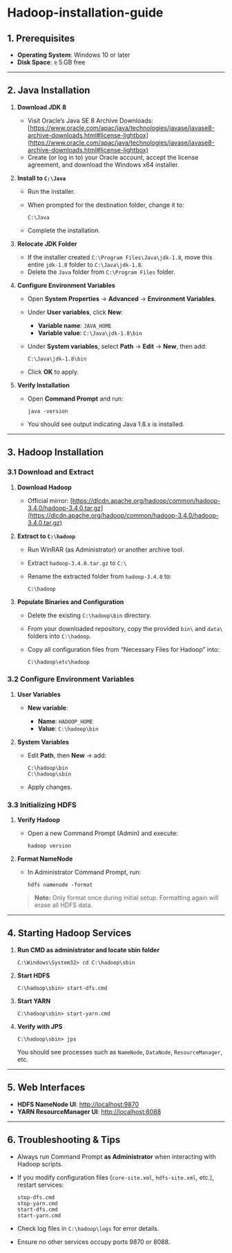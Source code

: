 # Hadoop-installation-guide


## 1. Prerequisites

* **Operating System**: Windows 10 or later
* **Disk Space**: ≥ 5 GB free

---

## 2. Java Installation

1. **Download JDK 8**

   * Visit Oracle’s Java SE 8 Archive Downloads:
     [https://www.oracle.com/apac/java/technologies/javase/javase8-archive-downloads.html#license-lightbox](https://www.oracle.com/apac/java/technologies/javase/javase8-archive-downloads.html#license-lightbox)
   * Create (or log in to) your Oracle account, accept the license agreement, and download the Windows x64 installer.

2. **Install to `C:\Java`**

   * Run the installer.
   * When prompted for the destination folder, change it to:

     ```
     C:\Java
     ```
   * Complete the installation.

3. **Relocate JDK Folder**

   * If the installer created `C:\Program Files\Java\jdk-1.8`, move this entire `jdk-1.8` folder to `C:\Java\jdk-1.8`.
   * Delete the `Java` folder from `C:\Program Files` folder.

4. **Configure Environment Variables**

   * Open **System Properties** → **Advanced** → **Environment Variables**.
   * Under **User variables**, click **New**:

     * **Variable name**: `JAVA_HOME`
     * **Variable value**: `C:\Java\jdk-1.8\bin`
   * Under **System variables**, select **Path** → **Edit** → **New**, then add:

     ```
     C:\Java\jdk-1.8\bin
     ```
   * Click **OK** to apply.

5. **Verify Installation**

   * Open **Command Prompt** and run:

     ```
     java -version
     ```
   * You should see output indicating Java 1.8.x is installed.

---

## 3. Hadoop Installation

### 3.1 Download and Extract

1. **Download Hadoop**

   * Official mirror: [https://dlcdn.apache.org/hadoop/common/hadoop-3.4.0/hadoop-3.4.0.tar.gz](https://dlcdn.apache.org/hadoop/common/hadoop-3.4.0/hadoop-3.4.0.tar.gz)

2. **Extract to `C:\hadoop`**

   * Run WinRAR (as Administrator) or another archive tool.
   * Extract `hadoop-3.4.0.tar.gz` to `C:\`
   * Rename the extracted folder from `hadoop-3.4.0` to:

     ```
     C:\hadoop
     ```

3. **Populate Binaries and Configuration**

   * Delete the existing `C:\hadoop\bin` directory.
   * From your downloaded repository, copy the provided `bin\` and `data\` folders into `C:\hadoop`.
   * Copy all configuration files from “Necessary Files for Hadoop” into:

     ```
     C:\hadoop\etc\hadoop
     ```

### 3.2 Configure Environment Variables

1. **User Variables**

   * **New variable**:

     * **Name**: `HADOOP_HOME`
     * **Value**: `C:\hadoop\bin`

2. **System Variables**

   * Edit **Path**, then **New** → add:

     ```
     C:\hadoop\bin
     C:\hadoop\sbin
     ```
   * Apply changes.

### 3.3 Initializing HDFS

1. **Verify Hadoop**

   * Open a new Command Prompt (Admin) and execute:

     ```
     hadoop version
     ```
2. **Format NameNode**

   * In Administrator Command Prompt, run:

     ```
     hdfs namenode -format
     ```

   > **Note:** Only format once during initial setup. Formatting again will erase all HDFS data.

---

## 4. Starting Hadoop Services

1. **Run CMD as administrator and locate sbin folder**
    ```
    C:\Windows\System32> cd C:\hadoop\sbin 
    ```

2. **Start HDFS**

   ```
   C:\hadoop\sbin> start-dfs.cmd
   ```
2. **Start YARN**

   ```
   C:\hadoop\sbin> start-yarn.cmd
   ```
3. **Verify with JPS**

   ```
   C:\hadoop\sbin> jps
   ```

   You should see processes such as `NameNode`, `DataNode`, `ResourceManager`, etc.

---

## 5. Web Interfaces

* **HDFS NameNode UI**: [http://localhost:9870](http://localhost:9870)
* **YARN ResourceManager UI**: [http://localhost:8088](http://localhost:8088)

---

## 6. Troubleshooting & Tips

* Always run Command Prompt **as Administrator** when interacting with Hadoop scripts.
* If you modify configuration files (`core-site.xml`, `hdfs-site.xml`, etc.), restart services:

  ```
  stop-dfs.cmd
  stop-yarn.cmd
  start-dfs.cmd
  start-yarn.cmd
  ```
* Check log files in `C:\hadoop\logs` for error details.
* Ensure no other services occupy ports 9870 or 8088.
